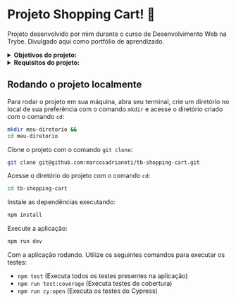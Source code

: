 # Projeto Shopping Cart! :shopping_cart:
Projeto desenvolvido por mim durante o curso de Desenvolvimento Web na Trybe. Divulgado aqui como portfólio de aprendizado.

<details>
<summary><strong>Objetivos do projeto:</strong></summary>

  * Desenvolver um aplicativo que lista produtos a venda utilizando a API do mercado livre.
  * Verificar se eu era capaz de desenvolver usando:
    * HTML, CSS e JavaScript.
    * TDD(Test Driven Development).
</details>
<details>
<summary><strong> Requisitos do projeto:</strong></summary>

  * (TDD) Desenvolver testes de no mínimo 50% de cobertura das funções e linhas do arquivo fetchFunctions.
  * Implementar a função fetchProductsList.
  * Criar uma listagem de produtos.
  * Adicionar um texto de carregando durante uma requisição à API.
  * Exibir uma mensagem de erro caso algo dê errado na requisição à API.
  * (TDD) Desenvolver testes de no mínimo 100% de cobertura das funções e linhas do arquivo fetchFunctions.
  * Implementar a função fetchProduct.
  * Adicionar o produto ao carrinho de compras.
  * Carreguar o carrinho de compras ao iniciar a página.
  * Calcular o valor total dos itens do carrinho de compras.
  * Fazer uma requisição a API de CEPs e exibir o endereço do CEP.
</details>
  
## Rodando o projeto localmente

Para rodar o projeto em sua máquina, abra seu terminal, crie um diretório no local de sua preferência com o comando `mkdir` e acesse o diretório criado com o comando `cd`:

```bash
mkdir meu-diretorio &&
cd meu-diretorio
```

Clone o projeto com o comando `git clone`:

```bash
git clone git@github.com:marcosadrianoti/tb-shopping-cart.git
```

Acesse o diretório do projeto com o comando `cd`:

```bash
cd tb-shopping-cart
```

Instale as dependências executando:

```bash
npm install
```

Execute a aplicação:

```bash
npm run dev
```

Com a aplicação rodando. Utilize os seguintes comandos para executar os testes:
 * `npm test` (Executa todos os testes presentes na aplicação)
 * `npm run test:coverage` (Executa testes de cobertura)
 * `npm run cy:open` (Executa os testes do Cypress)
    
